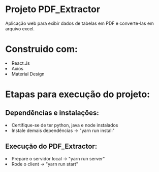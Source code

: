 # Projeto PDF_Extractor

Aplicação web para exibir dados de tabelas em PDF e converte-las em arquivo excel.

# Construido com:
<li>React.Js
<li>Axios
<li>Material Design

# Etapas para execução do projeto:

## Dependências e instalações:
<li>Certifique-se de ter python, java e node instalados
<li>Instale demais dependências -> "yarn run install"

## Execução do PDF_Extractor:
<li>Prepare o servidor local -> "yarn run server"
<li>Rode o client -> "yarn run start"